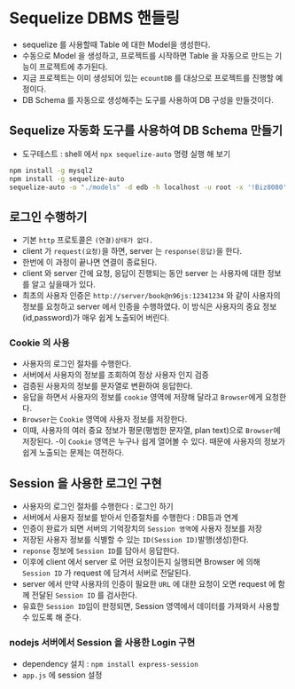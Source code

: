 # Sequelize DBMS 핸들링

- sequelize 를 사용할때 Table 에 대한 Model을 생성한다.
- 수동으로 Model 을 생성하고, 프로젝트를 시작하면 Table 을 자동으로 만드는 기능이 프로젝트에 추가된다.
- 지금 프로젝트는 이미 생성되어 있는 `ecountDB` 를 대상으로 프로젝트를 진행할 예정이다.
- DB Schema 를 자동으로 생성해주는 도구를 사용하여 DB 구성을 만들것이다.

## Sequelize 자동화 도구를 사용하여 DB Schema 만들기

- 도구테스트 : shell 에서 `npx sequelize-auto` 명령 실행 해 보기

```bash
npm install -g mysql2
npm install -g sequelize-auto
sequelize-auto -o "./models" -d edb -h localhost -u root -x '!Biz8080' -e mysql -l esm
```

## 로그인 수행하기

- 기본 `http` 프로토콜은 `(연결)상태가 없다.`
- client 가 `request(요청)`을 하면, server 는 `response(응답)`을 한다.
- 한번에 이 과정이 끝나면 연결이 종료된다.
- client 와 server 간에 요청, 응답이 진행되는 동안 server 는 사용자에 대한 정보를 알고 싶을때가 있다.
- 최초의 사용자 인증은 `http://server/book@n96js:12341234` 와 같이 사용자의 정보를 요청하고 server 에서 인증을 수행하였다. 이 방식은 사용자의 중요 정보(id,password)가 매우 쉽게 노출되어 버린다.

### Cookie 의 사용

- 사용자의 로그인 절차를 수행한다.
- 서버에서 사용자의 정보를 조회하여 정상 사용자 인지 검증
- 검증된 사용자의 정보를 문자열로 변환하여 응답한다.
- 응답을 하면서 사용자의 정보를 `cookie` 영역에 저장해 달라고 `Browser`에게 요청한다.
- `Browser`는 `Cookie` 영역에 사용자 정보를 저장한다.
- 이때, 사용자의 여러 중요 정보가 평문(평범한 문자열, plan text)으로 `Browser`에 저장된다. -이 `Cookie` 영역은 누구나 쉽게 열어볼 수 있다. 때문에 사용자의 정보가 쉽게 노출되는 문제는 여전하다.

## Session 을 사용한 로그인 구현

- 사용자의 로그인 절차를 수행한다 : 로그인 하기
- 서버에서 사용자 정보를 받아서 인증절차를 수행한다 : DB등과 연계
- 인증이 완료가 되면 서버의 기억장치의 `Session 영역`에 사용자 정보를 저장
- 저장된 사용자 정보를 식별할 수 있는 `ID(Session ID)`발행(생성)한다.
- `reponse` 정보에 `Session ID`를 담아서 응답한다.
- 이후에 client 에서 server 로 어떤 요청이든지 실행되면 Browser 에 의해 `Session ID` 가 request 에 담겨서 서버로 전달된다.
- server 에서 만약 사용자의 인증이 필요한 `URL` 에 대한 요청이 오면 request 에 함께 전달된 `Session ID` 를 검사한다.
- 유효한 `Session ID`임이 판정되면, Session 영역에서 데이터를 가져와서 사용할 수 있도록 해 준다.

### nodejs 서버에서 Session 을 사용한 Login 구현

- dependency 설치 : `npm install express-session`
- `app.js` 에 session 설정
